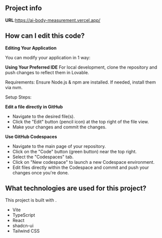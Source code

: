 ## Project info

**URL**:https://ai-body-measurement.vercel.app/

## How can I edit this code?

**Editing Your Application**

You can modify your application in 1 way:

**Using Your Preferred IDE**
For local development, clone the repository and push changes to reflect them in Lovable.

Requirements:
Ensure Node.js & npm are installed. If needed, install them via nvm.

Setup Steps:

**Edit a file directly in GitHub**

- Navigate to the desired file(s).
- Click the "Edit" button (pencil icon) at the top right of the file view.
- Make your changes and commit the changes.

**Use GitHub Codespaces**

- Navigate to the main page of your repository.
- Click on the "Code" button (green button) near the top right.
- Select the "Codespaces" tab.
- Click on "New codespace" to launch a new Codespace environment.
- Edit files directly within the Codespace and commit and push your changes once you're done.

## What technologies are used for this project?

This project is built with .

- Vite
- TypeScript
- React
- shadcn-ui
- Tailwind CSS
